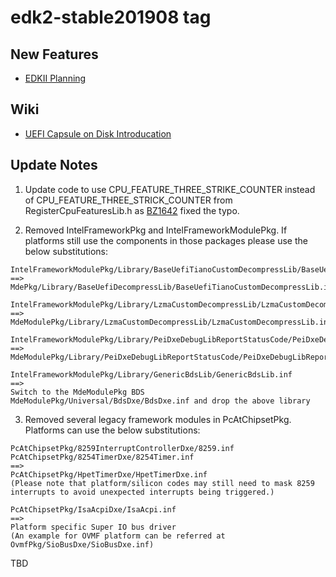 # edk2-stable201908 tag

## New Features
* [EDKII Planning](https://github.com/tianocore/tianocore.github.io/wiki/EDK-II-Release-Planning)

## Wiki
* [UEFI Capsule on Disk Introducation](https://github.com/tianocore/tianocore.github.io/wiki/UEFI-Capsule-on-Disk-Introducation)

## Update Notes
1. Update code to use CPU_FEATURE_THREE_STRIKE_COUNTER instead of CPU_FEATURE_THREE_STRICK_COUNTER from RegisterCpuFeaturesLib.h as [BZ1642](https://bugzilla.tianocore.org/show_bug.cgi?id=1642) fixed the typo.

2. Removed IntelFrameworkPkg and IntelFrameworkModulePkg. If platforms still use the components in those packages please use the below substitutions:
```
IntelFrameworkModulePkg/Library/BaseUefiTianoCustomDecompressLib/BaseUefiTianoCustomDecompressLib.inf
==>
MdePkg/Library/BaseUefiDecompressLib/BaseUefiTianoCustomDecompressLib.inf

IntelFrameworkModulePkg/Library/LzmaCustomDecompressLib/LzmaCustomDecompressLib.inf
==>
MdeModulePkg/Library/LzmaCustomDecompressLib/LzmaCustomDecompressLib.inf

IntelFrameworkModulePkg/Library/PeiDxeDebugLibReportStatusCode/PeiDxeDebugLibReportStatusCode.inf
==>
MdeModulePkg/Library/PeiDxeDebugLibReportStatusCode/PeiDxeDebugLibReportStatusCode.inf

IntelFrameworkModulePkg/Library/GenericBdsLib/GenericBdsLib.inf
==>
Switch to the MdeModulePkg BDS MdeModulePkg/Universal/BdsDxe/BdsDxe.inf and drop the above library
```

3. Removed several legacy framework modules in PcAtChipsetPkg. Platforms can use the below substitutions:
```
PcAtChipsetPkg/8259InterruptControllerDxe/8259.inf
PcAtChipsetPkg/8254TimerDxe/8254Timer.inf
==>
PcAtChipsetPkg/HpetTimerDxe/HpetTimerDxe.inf
(Please note that platform/silicon codes may still need to mask 8259 interrupts to avoid unexpected interrupts being triggered.)

PcAtChipsetPkg/IsaAcpiDxe/IsaAcpi.inf
==>
Platform specific Super IO bus driver
(An example for OVMF platform can be referred at OvmfPkg/SioBusDxe/SioBusDxe.inf)
```

TBD